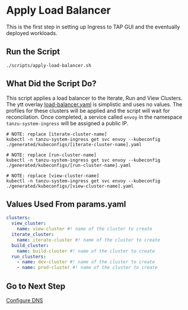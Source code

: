 # Apply Load Balancer

This is the first step in setting up Ingress to TAP GUI and the eventually deployed workloads.

## Run the Script

```shell
./scripts/apply-load-balancer.sh
```

## What Did the Script Do?

This script applies a load balancer to the Iterate, Run and View Clusters. The ytt overlay [load-balancer.yaml](../../profile-overlays/load-balancer.yaml) is simplistic and uses no values. The profiles for these clusters will be applied and the script will wait for reconcilation. Once completed, a service called `envoy` in the namespace `tanzu-system-ingress` will be assigned a public IP.

```shell
# NOTE: replace [iterate-cluster-name]
kubectl -n tanzu-system-ingress get svc envoy --kubeconfig ./generated/kubeconfigs/[iterate-cluster-name].yaml

# NOTE: replace [run-cluster-name]
kubectl -n tanzu-system-ingress get svc envoy --kubeconfig ./generated/kubeconfigs/[run-cluster-name].yaml

# NOTE: replace [view-cluster-name]
kubectl -n tanzu-system-ingress get svc envoy --kubeconfig ./generated/kubeconfigs/[view-cluster-name].yaml
```

## Values Used From params.yaml

```yaml
clusters:
  view_cluster:
    name: view-cluster #! name of the cluster to create
  iterate_cluster:
    name: iterate-cluster #! name of the cluster to create
  build_cluster:
    name: build-cluster #! name of the cluster to create
  run_clusters:
    - name: dev-cluster #! name of the cluster to create
    - name: prod-cluster #! name of the cluster to create
```

## Go to Next Step

[Configure DNS](./02-configure-dns.md)
